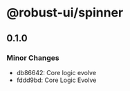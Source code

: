 # @robust-ui/spinner

## 0.1.0

### Minor Changes

- db86642: Core logic evolve
- fddd9bd: Core Logic Evolve
